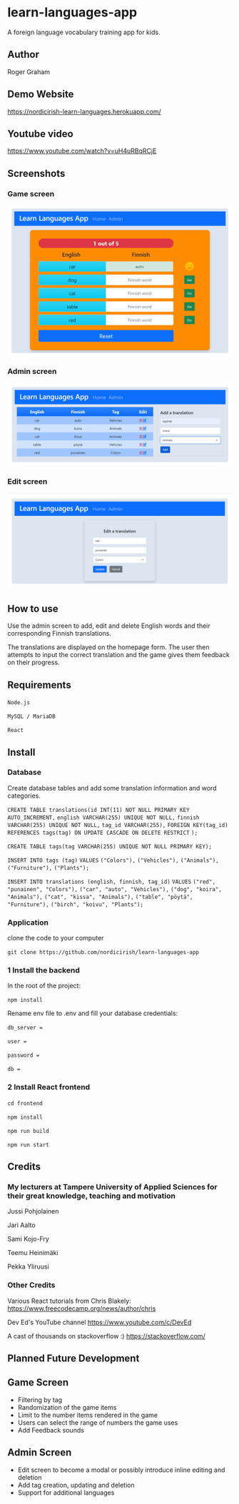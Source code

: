 # learn-languages-app

A foreign language vocabulary training app for kids.

## Author

Roger Graham 

## Demo Website

https://nordicirish-learn-languages.herokuapp.com/

## Youtube video

https://www.youtube.com/watch?v=uH4uRBqRCjE

## Screenshots

### Game screen

![Screenshot](docs/images/screenshot1.png)

### Admin screen

![Screenshot](docs/images/screenshot2.png)

### Edit screen

![Screenshot](docs/images/screenshot3.png)

## How to use

Use the admin screen to add, edit and delete English words and their corresponding Finnish translations.

The translations are displayed on the homepage form. The user then attempts to input the correct translation and the game gives them feedback on their progress.

## Requirements

`Node.js`

`MySQL / MariaDB`

`React`

## Install

### Database

Create database tables and add some translation information and word categories.

`CREATE TABLE translations(id INT(11) NOT NULL PRIMARY KEY AUTO_INCREMENT,`
`english VARCHAR(255) UNIQUE NOT NULL,`
`finnish VARCHAR(255) UNIQUE NOT NULL,`
`tag_id VARCHAR(255),`
`FOREIGN KEY(tag_id) REFERENCES tags(tag) ON UPDATE CASCADE ON DELETE RESTRICT`
`);`

`CREATE TABLE tags(tag VARCHAR(255) UNIQUE NOT NULL PRIMARY KEY);`

`INSERT INTO tags (tag)`
`VALUES`
`("Colors"),`
`("Vehicles"),`
`("Animals"),`
`("Furniture"),`
`("Plants");`

`INSERT INTO translations (english, finnish, tag_id)`
`VALUES`
`("red", "punainen", "Colors"),`
`("car", "auto", "Vehicles"),`
`("dog", "koira", "Animals"),`
`("cat", "kissa", "Animals"),`
`("table", "pöytä", "Furniture"),`
`("birch", "koivu", "Plants");`

### Application

clone the code to your computer

`git clone https://github.com/nordicirish/learn-languages-app`

### 1 Install the backend

In the root of the project:

`npm install`

Rename env file to .env and fill your database credentials:

`db_server =`

`user =`

`password =`

`db =`

### 2 Install React frontend

`cd frontend`

`npm install`

`npm run build`

`npm run start`

## Credits

### My lecturers at Tampere University of Applied Sciences for their great knowledge, teaching and motivation

Jussi Pohjolainen

Jari Aalto

Sami Kojo-Fry

Teemu Heinimäki

Pekka Yliruusi

### Other Credits

Various React tutorials from Chris Blakely:
https://www.freecodecamp.org/news/author/chris

Dev Ed's YouTube channel
https://www.youtube.com/c/DevEd

A cast of thousands on stackoverflow :) https://stackoverflow.com/

## Planned Future Development

## Game Screen

- Filtering by tag
- Randomization of the game items
- Limit to the number items rendered in the game
- Users can select the range of numbers the game uses
- Add Feedback sounds

## Admin Screen

- Edit screen to become a modal or possibly introduce inline editing and deletion
- Add tag creation, updating and deletion
- Support for additional languages
